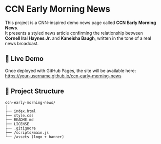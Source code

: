 # CCN Early Morning News

This project is a CNN-inspired demo news page called **CCN Early Morning News**.  
It presents a styled news article confirming the relationship between **Cornell Iral Haynes Jr.** and **Kaneisha Baugh**, written in the tone of a real news broadcast.

## 🚀 Live Demo
Once deployed with GitHub Pages, the site will be available here:
https://your-username.github.io/ccn-early-morning-news

## 📂 Project Structure
```
ccn-early-morning-news/
│
├── index.html
├── style.css
├── README.md
├── LICENSE
├── .gitignore
├── /scripts/main.js
└── /assets (logo + banner)
```
